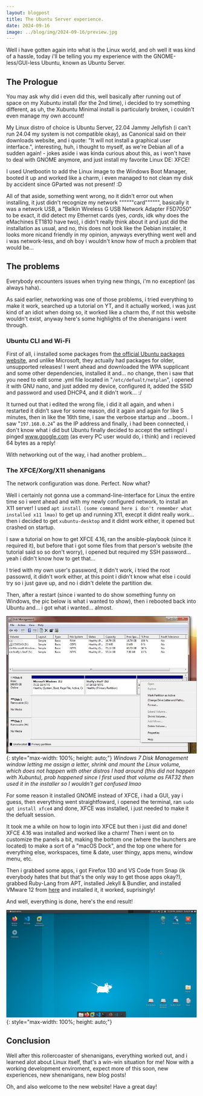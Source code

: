 ```yaml
---
layout: blogpost
title: The Ubuntu Server experience.
date: 2024-09-16
image: ../blog/img/2024-09-16/preview.jpg
---
```


Well i have gotten again into what is the Linux world, and oh well it was kind of a hassle, today i'll be telling you my experience with the GNOME-less/GUI-less Ubuntu, known as Ubuntu Server.

## The Prologue

You may ask why did i even did this, well basically after running out of space on my Xubuntu install (for the 2nd time), i decided to try something different, as uh, the Xubuntu Minimal install is particularly broken, i couldn't even manage my own account!

My Linux distro of choice is Ubuntu Server, 22.04 Jammy Jellyfish (i can't run 24.04 my system is not compatible okay), as Canonical said on their downloads website, and i quote: "It will not install a graphical user interface.", interesting, huh, i thought to myself, as we're Debian all of a sudden again! - jokes aside i was kinda curious about this, as i won't have to deal with GNOME anymore, and just install my favorite Linux DE: XFCE!

I used Unetbootin to add the Linux image to the Windows Boot Manager, booted it up and worked like a charm, i even managed to not clean my disk by accident since GParted was not present! :D

All of that aside, something went wrong, no it didn't error out when installing, it just didn't recognize my network """"""card"""""", basically it was a network USB, a "Belkin Wireless G USB Network Adapter F5D7050" to be exact, it did detect my Ethernet cards (yes, *cards*, idk why does the eMachines ET1810 have two), i didn't really think about it and just did the installation as usual, and no, this does not look like the Debian instaler, it looks more nicand friendly in my opinion, anyways everything went well and i was network-less, and oh boy i wouldn't know how of much a problem that would be...

## The problems

Everybody encounters issues when trying new things, i'm no exception! (as always haha).

As said earlier, networking was one of those problems, i tried everything to make it work, searched up a tutorial on YT, and it actually worked, i was just kind of an idiot when doing so, it worked like a charm tho, if not this website wouldn't exist, anyway here's some highlights of the shenanigans i went through.

### Ubuntu CLI and Wi-Fi

First of all, i installed some packages from [the official Ubuntu packages website](<https://packages.ubuntu.com>), and unlike Microsoft, they actually had packages for older, unsupported releases! I went ahead and downloaded the WPA supplicant and some other dependencies, installed it and... no change, then i saw that you need to edit some .yml file located in "`/etc/defualt/netplan`", i opened it with GNU nano, and just added my device, configured it, added the SSID and password and used DHCP4, and it didn't work... :/

It turned out that i edited the wrong file, i did it all again, and when i restarted it didn't save for some reason, did it again and again for like 5 minutes, then in like the 16th time, i saw the verbose startup and ...boom.. I saw "`197.168.0.24`" as the IP address and finally, i had been connected, i don't know what i did but Ubuntu finally decided to accept the settings! i pinged www.google.com (as every PC user would do, i think) and i recieved 64 bytes as a reply!

With networking out of the way, i had another problem...

### The XFCE/Xorg/X11 shenanigans

The network configuration was done. Perfect. Now what?

Well i certainly not gonna use a command-line-interface for Linux the entire time so i went ahead and with my newly configured network, to install an X11 server!
I used `apt install (some command here i don't remember what installed x11 lmao)` to get up and running X11, execpt it didnt really work... then i decided to get `xubuntu-desktop` and it didnt work either, it opened but crashed on startup.

I saw a tutorial on how to get XFCE 4.16, ran the ansible-playbook (since it required it), but before that i got some files from that person's website (the tutorial said so so don't worry), i opened but required my SSH password... yeah i didn't know how to get that...

I tried with my own user's password, it didn't work, i tried the root passowrd, it didn't work either, at this point i didn't know what else i could try so i just gave up, and no i didn't delete the partition dw.

Then, after a restart (since i wanted to do show something funny on Windows, the pic below is what i wanted to show), then i rebooted back into Ubuntu and... i got what i wanted... almost.

![](/blog/img/2024-09-16/winpic.jpg){: style="max-width: 100%; height: auto;"}
*Windows 7 Disk Management window letting me assign a letter, shrink and mount the Linux volume, which does not happen with other distros I had around (this did not happen with Xubuntu), prob happened since I first used that volume as FAT32 then used it in the installer so I wouldn't get confused lmao*

For some reason it installed GNOME instead of XFCE, i had a GUI, yay i guess, then everything went straightfoward, i opened the terminal, ran `sudo apt install xfce4` and done, XFCE was installed, i just needed to make it the defualt session.

It took me a while on how to login into XFCE but then i just did and done! XFCE 4.16 was installed and worked like a charm!
Then i went on to customize the panels a bit, making the bottom one (where the launchers are located) to make a sort of a "macOS Dock", and the top one where for everything else, workspaces, time & date, user thingy, apps menu, window menu, etc.

Then i grabbed some apps, i got Firefox 130 and VS Code from Snap (ik everybody hates that but that's the only way to get those apps okay?), grabbed Ruby-Lang from APT, installed Jekyll & Bundler, and installed VMware 12 from [here](<https://softwareupdate.vmware.com/cds/vmw-desktop/ws/12.0.0/2985596/linux/core>) and installed it, it worked, suprisingly!

And well, everything is done, here's the end result!

![](/blog/img/2024-09-16/result.jpg){: style="max-width: 100%; height: auto;"}

## Conclusion

Well after this rollercoaster of shenanigans, everything worked out, and i learned alot about Linux itself, that's a win-win situation for me!
Now with a working development enviroment, expect more of this soon, new experiences, new shenanigans, new blog posts!

Oh, and also welcome to the new website! Have a great day!
